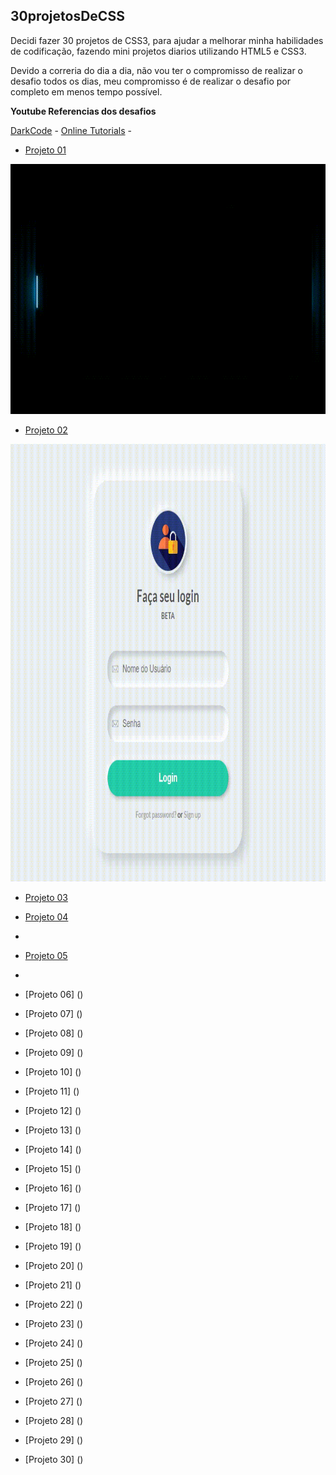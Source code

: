 ## 30projetosDeCSS

Decidi fazer 30 projetos de CSS3, para ajudar a melhorar minha habilidades de codificação, fazendo mini projetos diarios utilizando HTML5 e CSS3.

Devido a correria do dia a dia, não vou ter o compromisso de realizar o desafio
todos os dias, meu compromisso é de realizar o desafio por completo em menos tempo possível.

**Youtube Referencias dos desafios**

 [DarkCode](https://www.youtube.com/channel/UCD3KVjbb7aq2OiOffuungzw) - 
 [Online Tutorials](https://www.youtube.com/channel/UCbwXnUipZsLfUckBPsC7Jog) -

 - [Projeto 01](https://github.com/glauberbandeira/30projetosCSS/tree/master/01)
 <img src="https://github.com/glauberbandeira/30projetosCSS/blob/master/images/01.gif" width="700" height="400">
 
 - [Projeto 02](https://github.com/glauberbandeira/30projetosCSS/tree/master/02)
 <img src="https://github.com/glauberbandeira/30projetosCSS/blob/master/02/login.gif" width="800" height="700">

 - [Projeto 03](https://github.com/glauberbandeira/30projetosCSS/tree/master/03) 
 
 - [Projeto 04](https://github.com/glauberbandeira/30projetosCSS/tree/master/04)
 - 
 - [Projeto 05](https://github.com/glauberbandeira/30projetosCSS/tree/master/05)
 - 
 - [Projeto 06] ()
 - [Projeto 07] ()
 - [Projeto 08] ()
 - [Projeto 09] ()
 - [Projeto 10] ()
 - [Projeto 11] ()
 - [Projeto 12] ()
 - [Projeto 13] ()
 - [Projeto 14] ()
 - [Projeto 15] ()
 - [Projeto 16] ()
 - [Projeto 17] ()
 - [Projeto 18] ()
 - [Projeto 19] ()
 - [Projeto 20] ()
 - [Projeto 21] ()
 - [Projeto 22] ()
 - [Projeto 23] ()
 - [Projeto 24] ()
 - [Projeto 25] ()
 - [Projeto 26] ()
 - [Projeto 27] ()
 - [Projeto 28] ()
 - [Projeto 29] ()
 - [Projeto 30] ()

